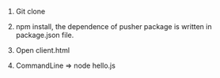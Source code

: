 1) Git clone

2) npm install, the dependence of pusher package is written in package.json file.

3) Open client.html

4) CommandLine => node hello.js
